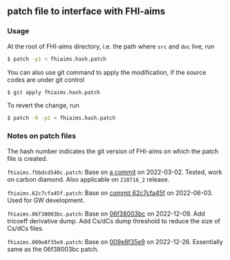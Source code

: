 ## patch file to interface with FHI-aims

### Usage

At the root of FHI-aims directory, i.e. the path where `src` and `doc` live, run

```bash
$ patch -p1 < fhiaims.hash.patch
```

You can also use git command to apply the modification,
if the source codes are under git control

```bash
$ git apply fhiaims.hash.patch
```

To revert the change, run

```bash
$ patch -R -p1 < fhiaims.hash.patch
```

### Notes on patch files

The hash number indicates the git version of FHI-aims on which the patch file is created.

`fhiaims.fbbdcd540c.patch`: Base on [a commit](https://aims-git.rz-berlin.mpg.de/aims/FHIaims/-/tree/fbbdcd540c775f6feb7e37dba9f73eba67591bdb) on 2022-03-02. Tested, work on carbon diamond. Also applicable on `210716_2` release.

`fhiaims.62c7cfa45f.patch`: Base on [commit 62c7cfa45f](https://aims-git.rz-berlin.mpg.de/aims/FHIaims/-/tree/62c7cfa45f7161f9ac04f5d97a0aaa272af94f34) on 2022-06-03. Used for GW development.

`fhiaims.06f38003bc.patch`: Base on [06f38003bc](https://aims-git.rz-berlin.mpg.de/aims/FHIaims/-/tree/06f38003bccd7601f15ed8e16a218d715a16de85) on 2022-12-09. Add tricoeff derivative dump. Add Cs/dCs dump threshold to reduce the size of Cs/dCs files.

`fhiaims.009e8f35e9.patch`: Base on [009e8f35e9](https://aims-git.rz-berlin.mpg.de/aims/FHIaims/-/tree/009e8f35e99e12dc55e8c1bc222c2c1b593d9fe1) on 2022-12-26. Essentially same as the 06f38003bc patch.
